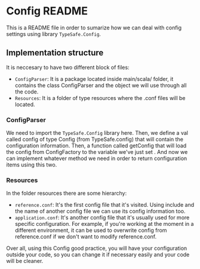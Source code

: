 # Config README

This is a README file in order to sumarize how we can deal with config settings using library `TypeSafe.Config`.

## Implementation structure

It is neccesary to have two different block of files:

- `ConfigParser`: It is a package located inside main/scala/ folder, it contains the class ConfigParser and the object
we will use through all the code.
- `Resources`: It is a folder of type resources where the .conf files will be located.

### ConfigParser

We need to import the `TypeSafe.Config` library here. Then, we define a val called config of type Config 
(from TypeSafe.config) that will contain the configuration information. Then, a function
called getConfig that will load the config from ConfigFactory to the variable we've just set .
And now we can implement whatever method we need in order to return configuration items using this two.


### Resources

In the folder resources there are some hierarchy:
- `reference.conf`: It's the first config file that it's visited. Using include and the name of another config file
we can use its config information too.
- `application.conf`: It's another config file that it's usually used for more specific configuration.
For example, if you're working at the moment in a different environment, it can be used to overwrite config from
reference.conf if we don't want to modify reference.conf.

Over all, using this Config good practice, you will have your configuration outside
your code, so you can change it if necessary easily and your code will be cleaner.

